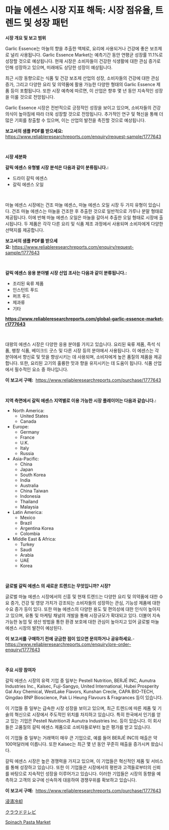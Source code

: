 <p><h1>마늘 에센스 시장 지표 해독: 시장 점유율, 트렌드 및 성장 패턴</h1></p><p><strong>시장 개요 및 보고 범위</strong></p>
<p><p>Garlic Essence는 마늘의 향을 추출한 액체로, 요리에 사용되거나 건강에 좋은 보조제로 널리 사용됩니다. Garlic Essence Market는 예측기간 동안 연평균 성장률 11.1%로 성장할 것으로 예상됩니다. 현재 시장은 소비자들이 건강한 식생활에 대한 관심 증가로 인해 성장하고 있으며, 미래에도 상당한 성장이 예상됩니다.</p><p>최근 시장 동향으로는 식품 및 건강 보조제 산업의 성장, 소비자들의 건강에 대한 관심 증가, 그리고 다양한 요리 및 의약품에 활용 가능한 다양한 형태의 Garlic Essence 제품 등이 포함됩니다. 또한 시장 예측에 따르면, 이 산업은 향후 몇 년 동안 지속적인 성장을 이룰 것으로 전망됩니다.</p><p>Garlic Essence 시장은 전반적으로 긍정적인 성장을 보이고 있으며, 소비자들의 건강 의식이 높아짐에 따라 더욱 성장할 것으로 전망됩니다. 추가적인 연구 및 혁신을 통해 더 많은 기회를 창출할 수 있으며, 이는 산업의 발전을 촉진할 것으로 예상됩니다.</p></p>
<p><strong>보고서의 샘플 PDF를 받으세요:</strong> <a href="https://www.reliableresearchreports.com/enquiry/request-sample/1777643">https://www.reliableresearchreports.com/enquiry/request-sample/1777643</a></p>
<p>&nbsp;</p>
<p><strong>시장 세분화</strong></p>
<p><strong>갈릭 에센스 유형별 시장 분석은 다음과 같이 분류됩니다.:</strong></p>
<p><ul><li>드라이 갈릭 에센스</li><li>갈릭 에센스 오일</li></ul></p>
<p>&nbsp;</p>
<p><p>마늘 에센스 시장에는 건조 마늘 에센스, 마늘 에센스 오일 시장 두 가지 유형이 있습니다. 건조 마늘 에센스는 마늘을 건조한 후 추출한 것으로 일반적으로 가루나 분말 형태로 제공됩니다. 이에 반해 마늘 에센스 오일은 마늘을 갈아서 추출한 오일 형태로 시장에 출시됩니다. 두 제품은 각각 다른 요리 및 식품 제조 과정에서 사용되며 소비자에게 다양한 선택지를 제공합니다.</p></p>
<p><strong>보고서의 샘플 PDF를 받으세요:</strong>&nbsp;<a href="https://www.reliableresearchreports.com/enquiry/request-sample/1777643">https://www.reliableresearchreports.com/enquiry/request-sample/1777643</a></p>
<p>&nbsp;</p>
<p><strong> 갈릭 에센스 응용 분야별 시장 산업 조사는 다음과 같이 분류됩니다.:</strong></p>
<p><ul><li>조리된 육류 제품</li><li>인스턴트 푸드</li><li>퍼프 푸드</li><li>제과류</li><li>기타</li></ul></p>
<p><strong><a href="https://www.reliableresearchreports.com/global-garlic-essence-market-r1777643">https://www.reliableresearchreports.com/global-garlic-essence-market-r1777643</a></strong></p>
<p>&nbsp;</p>
<p><p>대왕의 에센스 시장은 다양한 응용 분야를 가지고 있습니다. 요리된 육류 제품, 즉석 식품, 팽창 식품, 베이크드 굿스 및 다른 시장 등의 분야에서 사용됩니다. 이 에센스는 각 분야에서 향신료 및 맛을 향상시키는 데 사용되며, 소비자에게 높은 품질의 제품을 제공합니다. 또한, 요리된 고기의 훌륭한 맛과 향을 유지시키는 데 도움이 됩니다. 식품 산업에서 필수적인 요소 중 하나입니다.</p></p>
<p><strong>이 보고서 구매:</strong>&nbsp; <a href="https://www.reliableresearchreports.com/purchase/1777643">https://www.reliableresearchreports.com/purchase/1777643</a></p>
<p>&nbsp;</p>
<p><strong>지역 측면에서 갈릭 에센스 지역별로 이용 가능한 시장 플레이어는 다음과 같습니다.:</strong></p>
<p><ul>
    <li>
        North America:
        <ul>
            <li>United States</li>
            <li>Canada</li>
        </ul>
    </li>
    <li>
        Europe:
        <ul>
            <li>Germany</li>
            <li>France</li>
            <li>U.K.</li>
            <li>Italy</li>
            <li>Russia</li>
        </ul>
    </li>
    <li>
        Asia-Pacific:
        <ul>
            <li>China</li>
            <li>Japan</li>
            <li>South Korea</li>
            <li>India</li>
            <li>Australia</li>
            <li>China Taiwan</li>
            <li>Indonesia</li>
            <li>Thailand</li>
            <li>Malaysia</li>
        </ul>
    </li>
    <li>
        Latin America:
        <ul>
            <li>Mexico</li>
            <li>Brazil</li>
            <li>Argentina Korea</li>
            <li>Colombia</li>
        </ul>
    </li>
    <li>
        Middle East & Africa:
        <ul>
            <li>Turkey</li>
            <li>Saudi</li>
            <li>Arabia</li>
            <li>UAE</li>
            <li>Korea</li>
        </ul>
    </li>
    </ul></p>
<p>&nbsp;</p>
<p><strong>글로벌 갈릭 에센스 의 새로운 트렌드는 무엇입니까? 시장?</strong></p>
<p><p>글로벌 마늘 에센스 시장에서의 신흥 및 현재 트렌드는 다양한 요리 및 의약품에 대한 수요 증가, 건강 및 영양 가치가 강조되는 소비자들의 성장하는 관심, 기능성 제품에 대한 수요 증가 등이 있다. 또한 마늘 에센스의 다양한 용도 및 편의성에 대한 인식이 높아지고 있으며, 유통 및 마케팅 채널의 개발을 통해 시장규모가 확대되고 있다. 더불어 지속가능한 농업 및 생산 방법을 통한 환경 보호에 대한 관심이 높아지고 있어 글로벌 마늘 에센스 시장의 발전이 예상된다.</p></p>
<p><strong>이 보고서를 구매하기 전에 궁금한 점이 있으면 문의하거나 공유하세요.</strong>- <a href="https://www.reliableresearchreports.com/enquiry/pre-order-enquiry/1777643">https://www.reliableresearchreports.com/enquiry/pre-order-enquiry/1777643</a></p>
<p>&nbsp;</p>
<p><strong>주요 시장 참여자</strong></p>
<p><p>갈릭 에센스 시장의 유력 기업 중 일부는 Pestell Nutrition, BERJÉ INC, Aunutra Industries Inc., Kalsec, Fuji-Sangyo, United International, Hubei Prosperity Gal Axy Chemical, WestLake Flavors, Kunshan Crecle, CAPA BIO-TECH, Qingdao BNP Bioscience, Pak Li Heung Flavours & Fragrances 등이 있습니다.</p><p>이 기업들 중 일부는 급속한 시장 성장을 보이고 있으며, 최근 트렌드에 따른 제품 및 기술의 혁신으로 시장에서 주도적인 위치를 차지하고 있습니다. 특히 한국에서 인기를 얻고 있는 기업은 Pestell Nutrition과 Aunutra Industries Inc. 등이 있습니다. 이 회사들은 고품질의 갈릭 에센스 제품으로 소비자들로부터 높은 평가를 받고 있습니다.</p><p>이 기업들 중 일부는 거래액이 매우 큰 기업으로, 예를 들어 BERJÉ INC의 매출은 약 100억달러에 이릅니다. 또한 Kalsec는 최근 몇 년 동안 꾸준히 매출을 증가시켜 왔습니다.</p><p>갈릭 에센스 시장은 높은 경쟁력을 가지고 있으며, 이 기업들은 혁신적인 제품 및 서비스를 통해 성장하고 있습니다. 또한 이 기업들은 시장에서의 평판과 고객들로부터의 신뢰를 바탕으로 지속적인 성장을 이루어가고 있습니다. 이러한 기업들은 시장의 동향을 예측하고 고객의 요구에 신속하게 대응하여 경쟁우위를 확보하고 있습니다.</p></p>
<p><strong>이 보고서 구매:</strong>&nbsp;&nbsp;<a href="https://www.reliableresearchreports.com/purchase/1777643">https://www.reliableresearchreports.com/purchase/1777643</a></p>
<p><p><a href="https://medium.com/@stevencornish04/%E6%9C%9F%E9%96%932024%E5%B9%B4%E3%81%8B%E3%82%892031%E5%B9%B4%E3%81%AE%E3%81%9F%E3%82%81%E3%81%AB%E4%BA%88%E6%B8%AC%E3%81%95%E3%82%8C%E3%82%8Bimmersoin-cooling%E5%B8%82%E5%A0%B4%E3%81%AE%E5%8B%95%E5%90%91%E3%81%A8%E5%B8%82%E5%A0%B4%E5%88%86%E6%9E%90-4a9d2ee9185d">浸漬冷却</a></p><p><a href="https://medium.com/@s.guest01/%E3%82%AF%E3%83%A9%E3%82%A6%E3%83%89tv%E5%B8%82%E5%A0%B4%E8%A6%8F%E6%A8%A1-%E5%B8%82%E5%A0%B4%E5%B1%95%E6%9C%9B%E3%81%A8%E5%B8%82%E5%A0%B4%E4%BA%88%E6%B8%AC-2024%E5%B9%B4-2031%E5%B9%B4-cda0e1c44e87">クラウドテレビ</a></p><p><a href="https://eight-handstand-8fb.notion.site/Spinach-Pasta-Market-Outlook-Industry-Overview-and-Forecast-2024-to-2031-5729af265f844a07a4fd067fccb1fbfb">Spinach Pasta Market</a></p></p>